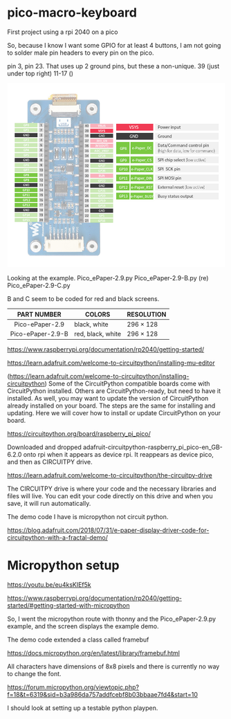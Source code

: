 # pico-macro-keyboard
First project using a rpi 2040 on a pico

So, because I know I want some GPIO for at least 4 buttons, I am not going to solder male pin headers to every pin on the pico.

pin 3, pin 23. That uses up 2 ground pins, but these a non-unique.
39 (just under top right)
11-17 ()

![Alt text](./Pico-ePaper-2.9-details-inter.jpg)

Looking at the example.
Pico_ePaper-2.9.py
Pico_ePaper-2.9-B.py (re)
Pico_ePaper-2.9-C.py

B and C seem to be coded for red and black screens.

| PART NUMBER 	| COLORS 	| RESOLUTION 	|
|:-:	|-	|-	|
| Pico-ePaper-2.9 	| black, white 	| 296 × 128 	|
| Pico-ePaper-2.9-B 	| red, black, white 	| 296 × 128 	|


https://www.raspberrypi.org/documentation/rp2040/getting-started/

https://learn.adafruit.com/welcome-to-circuitpython/installing-mu-editor

(https://learn.adafruit.com/welcome-to-circuitpython/installing-circuitpython)
Some of the CircuitPython compatible boards come with CircuitPython installed. Others are CircuitPython-ready, but need to have it installed. As well, you may want to update the version of CircuitPython already installed on your board. The steps are the same for installing and updating. Here we will cover how to install or update CircuitPython on your board.

https://circuitpython.org/board/raspberry_pi_pico/

Downloaded and dropped adafruit-circuitpython-raspberry_pi_pico-en_GB-6.2.0 onto rpi when it appears as device rpi.
It reappears as device pico, and then as CIRCUITPY drive.

https://learn.adafruit.com/welcome-to-circuitpython/the-circuitpy-drive

The CIRCUITPY drive is where your code and the necessary libraries and files will live. You can edit your code directly on this drive and when you save, it will run automatically. 

The demo code I have is micropython not circuit python.

https://blog.adafruit.com/2018/07/31/e-paper-display-driver-code-for-circuitpython-with-a-fractal-demo/

# Micropython setup # 

https://youtu.be/eu4ksKIEf5k

https://www.raspberrypi.org/documentation/rp2040/getting-started/#getting-started-with-micropython

So, I went the micropython route with thonny and the Pico_ePaper-2.9.py example, and the screen displays the example demo.

The demo code extended a class called framebuf

https://docs.micropython.org/en/latest/library/framebuf.html

All characters have dimensions of 8x8 pixels and there is currently no way to change the font.

https://forum.micropython.org/viewtopic.php?f=18&t=6319&sid=b3a986da757addfcebf8b03bbaae7fd4&start=10

I should look at setting up a testable python playpen.